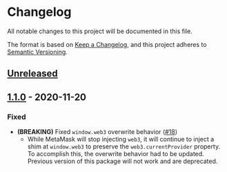 # Changelog

All notable changes to this project will be documented in this file.

The format is based on [Keep a Changelog](https://keepachangelog.com/en/1.0.0/),
and this project adheres to [Semantic Versioning](https://semver.org/spec/v2.0.0.html).

## [Unreleased]

## [1.1.0] - 2020-11-20

### Fixed

- **(BREAKING)** Fixed `window.web3` overwrite behavior ([#18](https://github.com/MetaMask/legacy-web3/pull/18))
  - While MetaMask will stop injecting `web3`, it will continue to inject a shim at `window.web3` to preserve the `web3.currentProvider` property.
  To accomplish this, the overwrite behavior had to be updated.
  Previous version of this package will not work and are deprecated.

[Unreleased]:https://github.com/MetaMask/legacy-web3/compare/v1.1.0...HEAD
[1.1.0]:https://github.com/MetaMask/legacy-web3/compare/v1.0.2...v1.1.0
[1.0.2]:https://github.com/MetaMask/legacy-web3/compare/v1.0.1...v1.0.2
[1.0.1]:https://github.com/MetaMask/legacy-web3/compare/v1.0.0...v1.0.1
